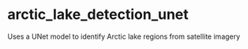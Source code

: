 # arctic_lake_detection_unet
Uses a UNet model to identify Arctic lake regions from satellite imagery
